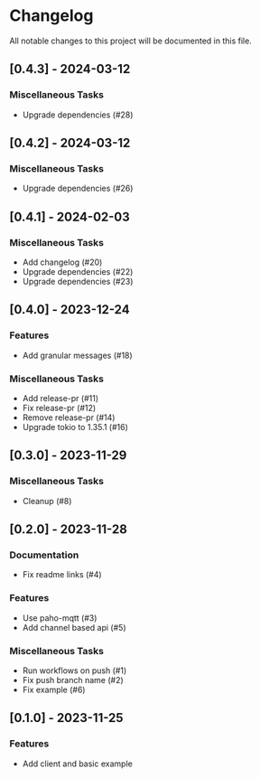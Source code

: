# Changelog

All notable changes to this project will be documented in this file.

## [0.4.3] - 2024-03-12

### Miscellaneous Tasks

- Upgrade dependencies (#28)

## [0.4.2] - 2024-03-12

### Miscellaneous Tasks

- Upgrade dependencies (#26)

## [0.4.1] - 2024-02-03

### Miscellaneous Tasks

- Add changelog (#20)
- Upgrade dependencies (#22)
- Upgrade dependencies (#23)

## [0.4.0] - 2023-12-24

### Features

- Add granular messages (#18)

### Miscellaneous Tasks

- Add release-pr (#11)
- Fix release-pr (#12)
- Remove release-pr (#14)
- Upgrade tokio to 1.35.1 (#16)

## [0.3.0] - 2023-11-29

### Miscellaneous Tasks

- Cleanup (#8)

## [0.2.0] - 2023-11-28

### Documentation

- Fix readme links (#4)

### Features

- Use paho-mqtt (#3)
- Add channel based api (#5)

### Miscellaneous Tasks

- Run workflows on push (#1)
- Fix push branch name (#2)
- Fix example (#6)

## [0.1.0] - 2023-11-25

### Features

- Add client and basic example


